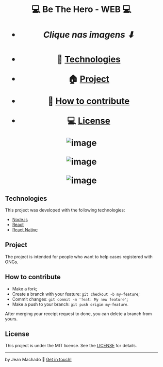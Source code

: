 <h1 align="center">
💻 Be The Hero - WEB 💻  
  

* <h5> Clique nas imagens ⬇ <h5>
  

- 🚀  <a href="https://github.com/jeannzk021/Be-The-Hero-#technologies">Technologies</a> 

- 🏠 <a href="https://github.com/jeannzk021/Be-The-Hero-#project">Project</a>

- 🚩 <a href="https://github.com/jeannzk021/Be-The-Hero-#how-to-contribute">How to contribute</a>

- 💻 <a href="https://github.com/jeannzk021/Be-The-Hero-#license">License</a>



![image](https://user-images.githubusercontent.com/60414493/80439979-1f737900-88de-11ea-81ba-5c1c32ad92a6.png)

![image](https://user-images.githubusercontent.com/60414493/80440003-2c906800-88de-11ea-9c60-86608c82d13c.png)

![image](https://user-images.githubusercontent.com/60414493/80440826-fc49c900-88df-11ea-8195-2e06f08ba1a9.png)





## Technologies

This project was developed with the following technologies:

- [Node.js](https://nodejs.org/en/) 
- [React](https://reactjs.org)
- [React Native](https://facebook.github.io/react-native/)


## Project


The project is intended for people who want to help cases registered with ONGs.


##  How to contribute

- Make a fork;
- Create a branck with your feature: `git checkout -b my-feature`;
- Commit changes: `git commit -m 'feat: My new feature'`;
- Make a push to your branch: `git push origin my-feature`.

After merging your receipt request to done, you can delete a branch from yours.

## License

This project is under the MIT license. See the [LICENSE](https://github.com/jeannzk021/Be-The-Hero-) for details.

---

by Jean Machado :wave: [Get in touch!](https://www.linkedin.com/in/jeanmachado021)
